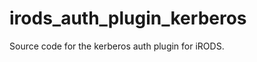 irods_auth_plugin_kerberos
==========================

Source code for the kerberos auth plugin for iRODS.
